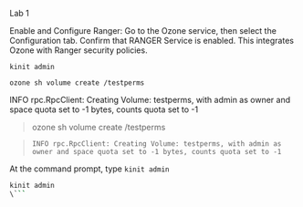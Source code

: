 Lab 1

Enable and Configure Ranger:
Go to the Ozone service, then select the Configuration tab.
Confirm that RANGER Service is enabled.
This integrates Ozone with Ranger security policies.



```console
kinit admin
``` 

```console
ozone sh volume create /testperms
``` 
INFO rpc.RpcClient: Creating Volume: testperms, with admin as owner and space quota set to -1 bytes, counts quota set to -1

> ozone sh volume create /testperms

> `INFO rpc.RpcClient: Creating Volume: testperms, with admin as owner and space quota set to -1 bytes, counts quota set to -1`

At the command prompt, type ```kinit admin```


```bash
kinit admin
\``` 

